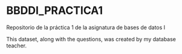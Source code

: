 # BBDDI_PRACTICA1
Repositorio de la práctica 1 de la asignatura de bases de datos I







This dataset, along with the questions, was created by my database teacher.

